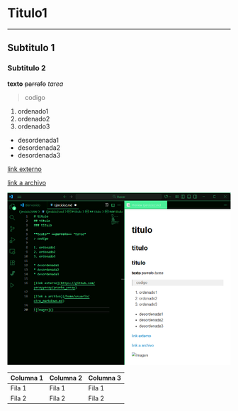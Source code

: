 # Titulo1
---
## Subtitulo 1
### Subtitulo 2

**texto** ~~parrafo~~ *tarea* 

> codigo

1. ordenado1
2. ordenado2
3. ordenado3 

* desordenada1
* desordenada2
* desordenada3

[link externo](https://github.com/yerayyeray/prueba_yeray)

[link a archivo](archivo.txt)

![Imagen](imagen.png)


| Columna 1 | Columna 2 | Columna 3 |
|---|---|---|
| Fila 1 | Fila 1 | Fila 1 |
| Fila 2 | Fila 2 | Fila 2 |